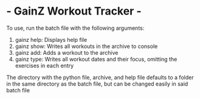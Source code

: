 
#            - GainZ Workout Tracker -

To use, run the batch file with the following arguments:

1. gainz help: Displays help file
2. gainz show: Writes all workouts in the archive to console
3. gainz add: Adds a workout to the archive
4. gainz type: Writes all workout dates and their focus, omitting the exercises in each entry

The directory with the python file, archive, and help file defaults to a folder in the same directory as the batch file, but can be changed easily in said batch file
